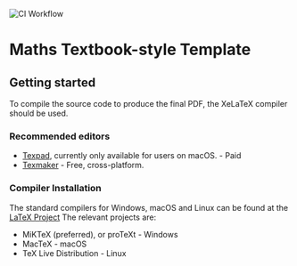 ![CI Workflow](https://github.com/ellisdickinson46/math-textbook-template/actions/workflows/main.yml/badge.svg)


# Maths Textbook-style Template

## Getting started

To compile the source code to produce the final PDF, the XeLaTeX compiler should be used.

### Recommended editors
* [Texpad](https://www.texpad.com/), currently only available for users on macOS. - Paid
* [Texmaker](https://www.xm1math.net/texmaker/) - Free, cross-platform.

### Compiler Installation
The standard compilers for Windows, macOS and Linux can be found at the [LaTeX Project](https://www.latex-project.org/get/)
The relevant projects are:
* MiKTeX (preferred), or proTeXt - Windows
* MacTeX - macOS
* TeX Live Distribution - Linux
